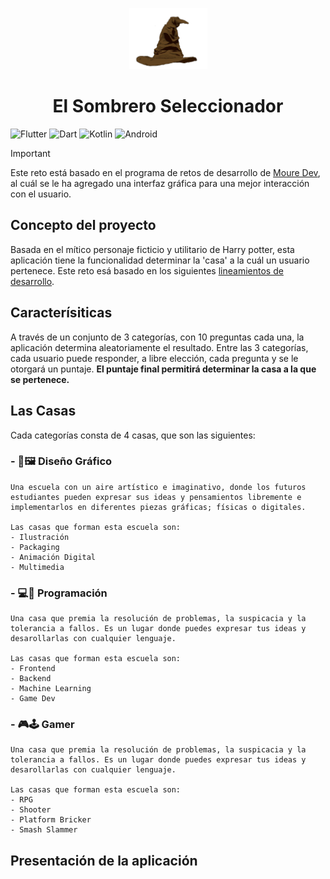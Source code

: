<p align="center">
    <img src="/assets/pngwing.com.png" width="125px"/>
    <h1 align="center">El Sombrero Seleccionador</h1>
</p>

![Flutter](https://img.shields.io/badge/Flutter-%2302569B.svg?style=for-the-badge&logo=Flutter&logoColor=white)
![Dart](https://img.shields.io/badge/dart-%230175C2.svg?style=for-the-badge&logo=dart&logoColor=white)
![Kotlin](https://img.shields.io/badge/kotlin-%237F52FF.svg?style=for-the-badge&logo=kotlin&logoColor=white)
![Android](https://img.shields.io/badge/Android-3DDC84?style=for-the-badge&logo=android&logoColor=white)    

>[!IMPORTANT]
> Este reto está basado en el programa de retos de desarrollo de [Moure Dev](https://retosdeprogramacion.com/), al cuál se le ha agregado una interfaz gráfica para una mejor interacción con el usuario.

## Concepto del proyecto
Basada en el mítico personaje ficticio y utilitario de Harry potter, esta aplicación tiene la funcionalidad determinar la 'casa' a la cuál un usuario pertenece. Este reto esá basado en los siguientes [lineamientos de desarrollo](https://github.com/mouredev/retos-programacion-2023/blob/main/Retos/Reto%20%237%20-%20EL%20SOMBRERO%20SELECCIONADOR%20%5BMedia%5D/ejercicio.md).

## Caracterísiticas
A través de un conjunto de 3 categorías, con 10 preguntas cada una, la aplicación determina aleatoriamente el resultado. Entre las 3 categorías, cada usuario puede responder, a libre elección, cada pregunta y se le otorgará un puntaje. **El puntaje final permitirá determinar la casa a la que se pertenece.**

## Las Casas
Cada categorías consta de 4 casas, que son las siguientes:
### - 🎨🖼️ Diseño Gráfico
    Una escuela con un aire artístico e imaginativo, donde los futuros estudiantes pueden expresar sus ideas y pensamientos libremente e implementarlos en diferentes piezas gráficas; físicas o digitales.

    Las casas que forman esta escuela son:
    - Ilustración
    - Packaging
    - Animación Digital
    - Multimedia

### - 💻📄 Programación
    Una casa que premia la resolución de problemas, la suspicacia y la tolerancia a fallos. Es un lugar donde puedes expresar tus ideas y desarollarlas con cualquier lenguaje.

    Las casas que forman esta escuela son:
    - Frontend
    - Backend
    - Machine Learning
    - Game Dev

### -  🎮🕹️ Gamer
    Una casa que premia la resolución de problemas, la suspicacia y la tolerancia a fallos. Es un lugar donde puedes expresar tus ideas y desarollarlas con cualquier lenguaje.

    Las casas que forman esta escuela son:
    - RPG
    - Shooter
    - Platform Bricker
    - Smash Slammer

## Presentación de la aplicación
